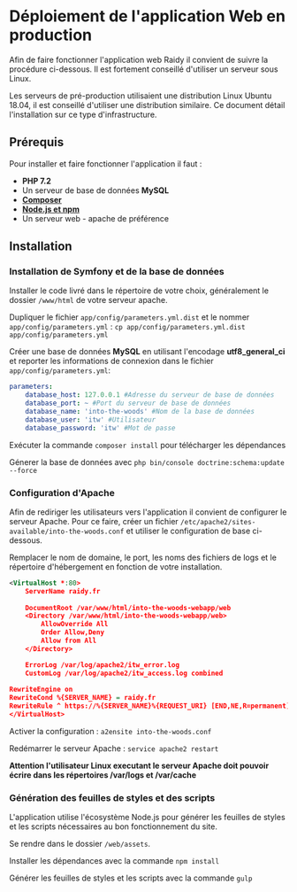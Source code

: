 # Déploiement de l'application Web en production

Afin de faire fonctionner l'application web Raidy il convient de suivre la procédure ci-dessous. Il est fortement conseillé d'utiliser un serveur sous Linux.

Les serveurs de pré-production utilisaient une distribution Linux Ubuntu 18.04, il est conseillé d'utiliser une distribution similaire. Ce document détail l'installation sur ce type d'infrastructure.



## Prérequis

Pour installer et faire fonctionner l'application il faut :

- **PHP 7.2**
- Un serveur de base de données **MySQL** 
- **[Composer](https://getcomposer.org/)** 
- **[Node.js et npm](https://nodejs.org)**
- Un serveur web - apache de préférence



## Installation

### Installation de Symfony et de la base de données

Installer le code livré dans le répertoire de votre choix, généralement le dossier `/www/html` de votre serveur apache.

Dupliquer le fichier `app/config/parameters.yml.dist` et le nommer `app/config/parameters.yml` : `cp app/config/parameters.yml.dist app/config/parameters.yml`

Créer une base de données **MySQL** en utilisant l'encodage **utf8_general_ci**  et reporter les informations de connexion dans le fichier `app/config/parameters.yml`:

```yaml
parameters:
    database_host: 127.0.0.1 #Adresse du serveur de base de données
    database_port: ~ #Port du serveur de base de données
    database_name: 'into-the-woods' #Nom de la base de données
    database_user: 'itw' #Utilisateur
    database_password: 'itw' #Mot de passe
```

Exécuter la commande `composer install` pour télécharger les dépendances

Génerer la base de données avec `php bin/console doctrine:schema:update --force` 

### Configuration d'Apache

Afin de rediriger les utilisateurs vers l'application il convient de configurer le serveur Apache. Pour ce faire, créer un fichier `/etc/apache2/sites-available/into-the-woods.conf` et utiliser le configuration de base ci-dessous.

Remplacer le nom de domaine, le port, les noms des fichiers de logs et le répertoire d'hébergement en fonction de votre installation.

```xml
<VirtualHost *:80>
    ServerName raidy.fr
    
    DocumentRoot /var/www/html/into-the-woods-webapp/web
    <Directory /var/www/html/into-the-woods-webapp/web>
        AllowOverride All
        Order Allow,Deny
        Allow from All
    </Directory>

    ErrorLog /var/log/apache2/itw_error.log
    CustomLog /var/log/apache2/itw_access.log combined
    
RewriteEngine on
RewriteCond %{SERVER_NAME} = raidy.fr
RewriteRule ^ https://%{SERVER_NAME}%{REQUEST_URI} [END,NE,R=permanent]
</VirtualHost>

```

Activer la configuration : `a2ensite into-the-woods.conf`

Redémarrer le serveur Apache : `service apache2 restart`

**Attention l'utilisateur Linux executant le serveur Apache doit pouvoir écrire dans les répertoires /var/logs et /var/cache**

### Génération des feuilles de styles et des scripts

L'application utilise l'écosystème Node.js pour générer les feuilles de styles et les scripts nécessaires au bon fonctionnement du site.

Se rendre dans le dossier `/web/assets`.

Installer les dépendances avec la commande `npm install`

Générer les feuilles de styles et les scripts avec la commande `gulp`









